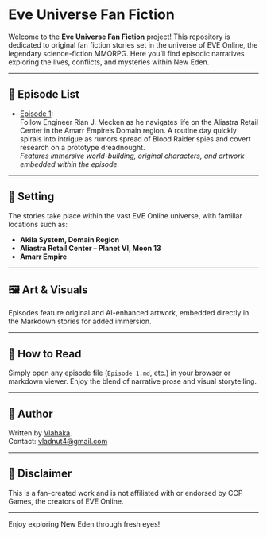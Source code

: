 # Eve Universe Fan Fiction

Welcome to the **Eve Universe Fan Fiction** project! This repository is dedicated to original fan fiction stories set in the universe of EVE Online, the legendary science-fiction MMORPG. Here you’ll find episodic narratives exploring the lives, conflicts, and mysteries within New Eden.

---

## 📖 Episode List

- [Episode 1](https://github.com/Vlahaka/Eve-Universe-Fan-Fiction/blob/main/Episode%201.md):  
  Follow Engineer Rian J. Mecken as he navigates life on the Aliastra Retail Center in the Amarr Empire’s Domain region. A routine day quickly spirals into intrigue as rumors spread of Blood Raider spies and covert research on a prototype dreadnought.  
  _Features immersive world-building, original characters, and artwork embedded within the episode._

---

## 🌌 Setting

The stories take place within the vast EVE Online universe, with familiar locations such as:
- **Akila System, Domain Region**
- **Aliastra Retail Center – Planet VI, Moon 13**
- **Amarr Empire**

---

## 🖼️ Art & Visuals

Episodes feature original and AI-enhanced artwork, embedded directly in the Markdown stories for added immersion.

---

## 🚀 How to Read

Simply open any episode file (`Episode 1.md`, etc.) in your browser or markdown viewer. Enjoy the blend of narrative prose and visual storytelling.

---

## 👤 Author

Written by [Vlahaka](https://github.com/Vlahaka).  
Contact: vladnut4@gmail.com

---

## 📜 Disclaimer

This is a fan-created work and is not affiliated with or endorsed by CCP Games, the creators of EVE Online.

---

Enjoy exploring New Eden through fresh eyes!
